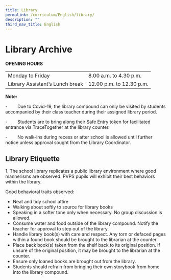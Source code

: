 ```yaml
---
title: Library
permalink: /curriculum/English/library/
description: ""
third_nav_title: English
---
```

# **Library Archive**

**OPENING HOURS**

|  	|  	|
|---	|---	|
| Monday to Friday 	| 8.00 a.m. to 4.30 p.m. 	|
| Library Assistant’s Lunch break 	| 12.00 p.m. to 12.30 p.m. 	|

**Note:**  

\-        Due to Covid-19, the library compound can only be visited by students accompanied by their class teacher during their assigned library period.

\-        Students are to bring along their Safe Entry token for facilitated entrance via TraceTogether at the library counter.

\-        No walk-ins during recess or after school is allowed until further notice unless approval sought from the Library Coordinator. 

Library Etiquette
-----------------

1\.  The school library replicates a public library environment where good mannerisms are observed. PVPS pupils will exhibit their best behaviors within the library.
    
Good behavioral traits observed:
    
* Neat and tidy school attire
* Walking about softly to source for library books
* Speaking in a softer tone only when necessary. No group discussion is allowed.
* Consume water and food outside of the library compound. Notify the teacher for approval to step out of the library.
* Handle library book(s) with care and respect. Any torn or defaced pages within a found book should be brought to the librarian at the counter.
* Place back book(s) taken from the shelf back to its original position. If unsure of the original position, it may be brought to the librarian at the counter.
* Ensure only loaned books are brought out from the library.
* Students should refrain from bringing their own storybook from home into the library compound.
